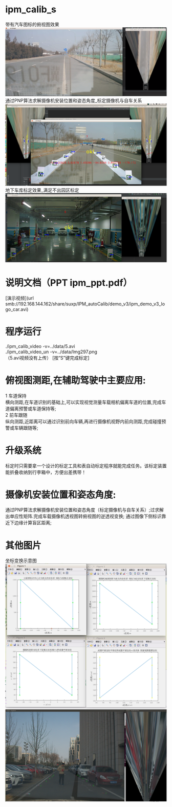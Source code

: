 # ipm_calib_s
带有汽车图标的俯视图效果  
![带有汽车图标的俯视图效果](https://github.com/xiaopengsu/ipm_calib/blob/master/theory_image/IPM_logo.png) 
通过PNP算法求解摄像机安装位置和姿态角度_标定摄像机与自车关系  
![通过PNP算法求解摄像机安装位置和姿态角度_标定摄像机与自车关系](https://github.com/xiaopengsu/ipm_calib/blob/master/theory_image/IPM.png)  
地下车库标定效果_满足不出园区标定  
![地下车库标定效果_满足不出园区标定](https://github.com/xiaopengsu/ipm_calib/blob/master/theory_image/2019-11-13%2016-06-53%E5%B1%8F%E5%B9%95%E6%88%AA%E5%9B%BE.png)  

# 说明文档（PPT  ipm_ppt.pdf）
[](https://github.com/xiaopengsu/ipm_calib/blob/master/ipm_ppt.pdf)  

[演示视频](url smb://192.168.144.162/share/suxp/IPM_autoCalib/demo_v3/ipm_demo_v3_logo_car.avi)


# 程序运行  
./ipm_calib_video -v=../data/5.avi  
./ipm_calib_video_un -v=../data/Img297.png  
（5.avi视频没有上传）
[按“S”键完成标定]

# 俯视图测距,在辅助驾驶中主要应用:  
1 车道保持  
横向测距,在车道识别的基础上,可以实现视觉测量车载相机偏离车道的位置,完成车道偏离预警或车道保持等;  
2 前车跟随   
纵向测距,近距离可以通过识别前向车辆,再进行摄像机视野内前向测距,完成碰撞预警或车辆跟随等;  

# 升级系统  
标定时只需要拿一个设计的标定工具和表自动标定程序就能完成任务。该标定装置能折叠收纳到行李箱中，方便出差携带！  
# 摄像机安装位置和姿态角度:  
通过PNP算法求解摄像机安装位置和姿态角度（标定摄像机与自车关系）;过求解出单应性矩阵.完成车载摄像机透视图转俯视图的逆透视变换; 通过图像下侧标识靠近下边缘计算盲区距离;  

# 其他图片  
坐标变换示意图  
![坐标变换示意图](https://github.com/xiaopengsu/ipm_calib/blob/master/theory_image/IPM_s.png)  
![园区内部标定](https://github.com/xiaopengsu/ipm_calib/blob/master/theory_image/bird_view_long.png)

